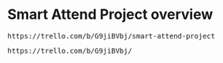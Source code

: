 <h1>Smart Attend Project overview</h1>



<p><tt>https://trello.com/b/G9jiBVbj/smart-attend-project</tt></p>



<p><tt>https://trello.com/b/G9jiBVbj/</tt></p>



<script src="https://trello.com/b/G9jiBVbj.js"/>
